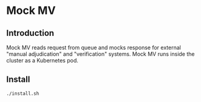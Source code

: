 # Mock MV

## Introduction
Mock MV reads request from queue and mocks response for external "manual adjudication" and "verification" systems. Mock MV runs inside the cluster as a Kubernetes pod.

## Install
```sh
./install.sh
```
